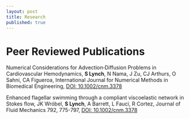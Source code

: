 ```yaml
---
layout: post
title: Research
published: true
---
```

# Peer Reviewed Publications

Numerical Considerations for Advection‐Diffusion Problems in Cardiovascular Hemodynamics, **S Lynch**, N Nama, J Zu, CJ Arthurs, O Sahni, CA Figueroa, International Journal for Numerical Methods in Biomedical Engineering, [DOI: 10.1002/cnm.3378](https://doi.org/10.1002/cnm.3378)

Enhanced flagellar swimming through a compliant viscoelastic network in Stokes flow, JK Wróbel, **S Lynch**, A Barrett, L Fauci, R Cortez, Journal of Fluid Mechanics 792, 775-797, [DOI: 10.1002/cnm.3378](https://doi.org/10.1017/jfm.2016.99)


